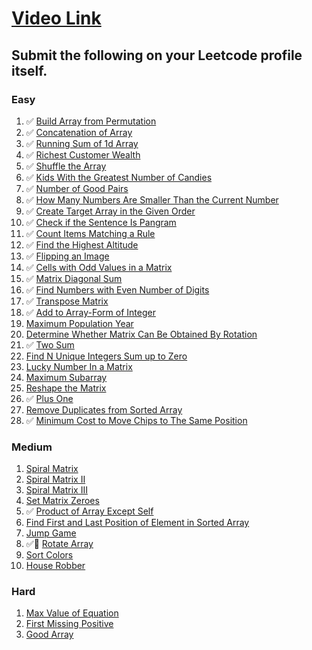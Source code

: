 # [Video Link](https://youtu.be/n60Dn0UsbEk)

## Submit the following on your Leetcode profile itself.

### Easy
1. ✅ [Build Array from Permutation](https://leetcode.com/problems/build-array-from-permutation/)
2. ✅ [Concatenation of Array](https://leetcode.com/problems/concatenation-of-array/)
3. ✅ [Running Sum of 1d Array](https://leetcode.com/problems/running-sum-of-1d-array/)
4. ✅ [Richest Customer Wealth](https://leetcode.com/problems/richest-customer-wealth/)
5. ✅ [Shuffle the Array](https://leetcode.com/problems/shuffle-the-array/)
6. ✅ [Kids With the Greatest Number of Candies](https://leetcode.com/problems/kids-with-the-greatest-number-of-candies/)
7. ✅ [Number of Good Pairs](https://leetcode.com/problems/number-of-good-pairs/)
8. ✅ [How Many Numbers Are Smaller Than the Current Number](https://leetcode.com/problems/how-many-numbers-are-smaller-than-the-current-number/)
9. ✅ [Create Target Array in the Given Order](https://leetcode.com/problems/create-target-array-in-the-given-order/)
10. ✅ [Check if the Sentence Is Pangram](https://leetcode.com/problems/check-if-the-sentence-is-pangram/)
11. ✅ [Count Items Matching a Rule](https://leetcode.com/problems/count-items-matching-a-rule/)
12. ✅ [Find the Highest Altitude](https://leetcode.com/problems/find-the-highest-altitude/)
13. ✅ [Flipping an Image](https://leetcode.com/problems/flipping-an-image/)
14. ✅ [Cells with Odd Values in a Matrix](https://leetcode.com/problems/cells-with-odd-values-in-a-matrix/)
15. ✅ [Matrix Diagonal Sum](https://leetcode.com/problems/matrix-diagonal-sum/)
16. ✅ [Find Numbers with Even Number of Digits](https://leetcode.com/problems/find-numbers-with-even-number-of-digits/)
17. ✅ [Transpose Matrix](https://leetcode.com/problems/transpose-matrix/)
18. ✅ [Add to Array-Form of Integer](https://leetcode.com/problems/add-to-array-form-of-integer/)
19. [Maximum Population Year](https://leetcode.com/problems/maximum-population-year/)
20. [Determine Whether Matrix Can Be Obtained By Rotation](https://leetcode.com/problems/determine-whether-matrix-can-be-obtained-by-rotation/)
21. ✅ [Two Sum](https://leetcode.com/problems/two-sum/)
22. [Find N Unique Integers Sum up to Zero](https://leetcode.com/problems/find-n-unique-integers-sum-up-to-zero/)
23. [Lucky Number In a Matrix](https://leetcode.com/problems/lucky-numbers-in-a-matrix/)
24. [Maximum Subarray](https://leetcode.com/problems/maximum-subarray/)
25. [Reshape the Matrix](https://leetcode.com/problems/reshape-the-matrix/)
26. ✅ [Plus One](https://leetcode.com/problems/plus-one/)
27. [Remove Duplicates from Sorted Array](https://leetcode.com/problems/remove-duplicates-from-sorted-array/)
28. ✅ [Minimum Cost to Move Chips to The Same Position](https://leetcode.com/problems/minimum-cost-to-move-chips-to-the-same-position/)

### Medium
1. [Spiral Matrix](https://leetcode.com/problems/spiral-matrix/)
2. [Spiral Matrix II](https://leetcode.com/problems/spiral-matrix-ii/)
3. [Spiral Matrix III](https://leetcode.com/problems/spiral-matrix-iii/)
4. [Set Matrix Zeroes](https://leetcode.com/problems/set-matrix-zeroes/)
5. ✅ [Product of Array Except Self](https://leetcode.com/problems/product-of-array-except-self/)
6. [Find First and Last Position of Element in Sorted Array](https://leetcode.com/problems/find-first-and-last-position-of-element-in-sorted-array/)
7. [Jump Game](https://leetcode.com/problems/jump-game/)
8. ✅🚨 [Rotate Array](https://leetcode.com/problems/rotate-array/)
9. [Sort Colors](https://leetcode.com/problems/sort-colors/)
10. [House Robber](https://leetcode.com/problems/house-robber/)

### Hard
1. [Max Value of Equation](https://leetcode.com/problems/max-value-of-equation/)
2. [First Missing Positive](https://leetcode.com/problems/first-missing-positive/)
3. [Good Array](https://leetcode.com/problems/check-if-it-is-a-good-array/)
